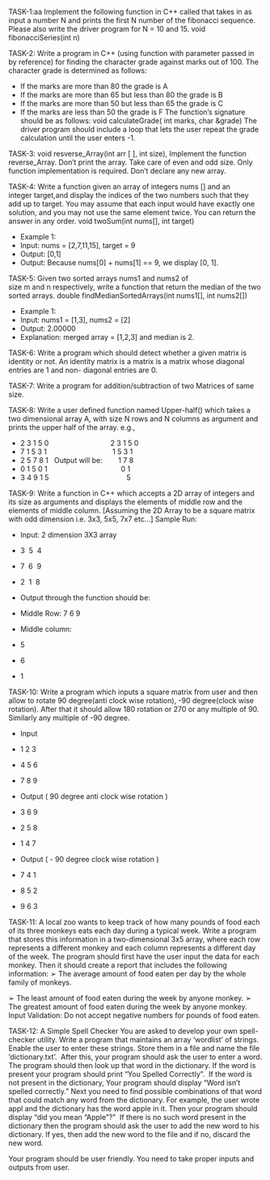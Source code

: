 TASK-1:aa
Implement the following function in C++ called that takes in as input a number N and prints the
first N number of the fibonacci sequence. Please also write the driver program for N = 10 and 15.
void fibonacciSeries(int n)

TASK-2:
Write a program in C++ (using function with parameter passed in by reference) for finding the
character grade against marks out of 100. The character grade is determined as follows:
- If the marks are more than 80 the grade is A
- If the marks are more than 65 but less than 80 the grade is B
- If the marks are more than 50 but less than 65 the grade is C
- If the marks are less than 50 the grade is F
The function’s signature should be as follows:
void calculateGrade( int marks, char &grade)
The driver program should include a loop that lets the user repeat the grade calculation until the
user enters -1.

TASK-3:
void resverse_Array(int arr [ ], int size), Implement the function reverse_Array. Don’t print the array.
Take care of even and odd size. Only function implementation is required. Don’t declare any new array.

TASK-4:
Write a function given an array of integers nums [] and an integer target,and display the indices of the two
numbers such that they add up to target.
You may assume that each input would have exactly one solution, and you may not use the same element
twice.
You can return the answer in any order.
void twoSum(int nums[], int target)
- Example 1:
- Input: nums = [2,7,11,15], target = 9
- Output: [0,1]
- Output: Because nums[0] + nums[1] == 9, we display [0, 1].

TASK-5:
Given two sorted arrays nums1 and nums2 of size m and n respectively, write a function that return the
median of the two sorted arrays.
double findMedianSortedArrays(int nums1[], int nums2[])
- Example 1:
- Input: nums1 = [1,3], nums2 = [2]
- Output: 2.00000
- Explanation: merged array = [1,2,3] and median is 2.

TASK-6:
Write a program which should detect whether a given matrix is identity or not.
An identity matrix is a matrix is a matrix whose diagonal entries are 1 and non-
diagonal entries are 0.

TASK-7:
Write a program for addition/subtraction of two Matrices of same size.

TASK-8:
Write a user defined function named Upper-half() which takes a two dimensional array A, with
size N rows and N columns as argument and prints the upper half of the array.
e.g.,
- 2 3 1 5 0                               2 3 1 5 0
- 7 1 5 3 1                                 1 5 3 1
- 2 5 7 8 1   Output will be:                 1 7 8
- 0 1 5 0 1                                     0 1
- 3 4 9 1 5                                       5

TASK-9:
Write a function in C++ which accepts a 2D array of integers and its size as arguments and
displays the elements of middle row and the elements of middle column.
[Assuming the 2D Array to be a square matrix with odd dimension i.e. 3x3, 5x5, 7x7 etc...]
Sample Run:
- Input: 2 dimension 3X3 array
- 3  5  4
- 7  6  9
- 2  1  8

- Output through the function should be:
- Middle Row: 7 6 9

- Middle column:  
- 5
- 6
- 1

TASK-10:
Write a program which inputs a square matrix from user and then allow to rotate 90
degree(anti clock wise rotation), -90 degree(clock wise rotation). After that it should
allow 180 rotation or 270 or any multiple of 90. Similarly any multiple of -90 degree.

- Input
- 1 2 3
- 4 5 6
- 7 8 9

- Output ( 90 degree anti clock wise rotation )
- 3 6 9
- 2 5 8
- 1 4 7

- Output ( - 90 degree clock wise rotation )
- 7 4 1
- 8 5 2
- 9 6 3

TASK-11:
A local zoo wants to keep track of how many
pounds of food each of its three monkeys eats each
day during a typical week. Write a program that
stores this information in a two-dimensional 3x5
array, where each row represents a different
monkey and each column represents a different
day of the week. The program should first have the
user input the data for each monkey. Then it should
create a report that includes the following
information:
➢ The average amount of food eaten per day by
the whole family of monkeys.

➢ The least amount of food eaten during the week
by anyone monkey.
➢ The greatest amount of food eaten during the
week by anyone monkey. Input Validation: Do not
accept negative numbers for pounds of food eaten.

TASK-12:
A Simple Spell Checker
You are asked to develop your own spell-checker
utility. Write a program that maintains an array
‘wordlist’ of strings. Enable the user to enter these
strings. Store them in a file and name the file
‘dictionary.txt’.  After this, your program should ask
the user to enter a word. The program should then
look up that word in the dictionary. If the word is
present your program should print “You Spelled
Correctly”. 
If the word is not present in the dictionary, Your
program should display “Word isn’t spelled
correctly.” Next you need to find possible
combinations of that word that could match any
word from the dictionary. For example, the user
wrote appl and the dictionary has the word apple in
it. Then your program should display “did you mean
“Apple”?”  If there is no such word present in the
dictionary then the program should ask the user to
add the new word to his dictionary. If yes, then add
the new word to the file and if no, discard the new
word.

Your program should be user friendly. You need to
take proper inputs and outputs from user.
